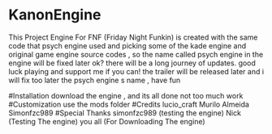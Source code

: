 # KanonEngine
This Project Engine For FNF (Friday Night Funkin) is created with the same code that psych engine used and picking some of the kade engine and original game engine source codes , so the name called psych engine in the engine will be fixed later ok? there will be a long journey of updates. good luck playing and support me if you can!
the trailer will be released later and i will fix too later the psych engine s name , have fun

#Installation
download the engine , and its all done not too much work
#Customization
use the mods folder
#Credits
lucio_craft
Murilo Almeida
Simonfzc989
#Special Thanks 
simonfzc989 (testing the engine)
Nick (Testing The engine)
you all (For Downloading The engine)
